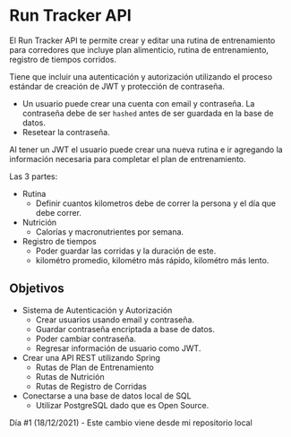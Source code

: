 # Run Tracker API

El Run Tracker API te permite crear y editar una rutina de entrenamiento para corredores que incluye plan alimenticio, rutina de entrenamiento, registro de tiempos corridos.

Tiene que incluir una autenticación y autorización utilizando el proceso estándar de creación de JWT y protección de contraseña.

- Un usuario puede crear una cuenta con email y contraseña. La contraseña debe de ser `hashed` antes de ser guardada en la base de datos.
- Resetear la contraseña.

Al tener un JWT el usuario puede crear una nueva rutina e ir agregando la información necesaria para completar el plan de entrenamiento.

Las 3 partes:

- Rutina
    - Definir cuantos kilometros debe de correr la persona y el día que debe correr.
- Nutrición
    - Calorías y macronutrientes por semana.
- Registro de tiempos
    - Poder guardar las corridas y la duración de este.
    - kilométro promedio, kilométro más rápido, kilométro más lento.

## Objetivos

- Sistema de Autenticación y Autorización
    - Crear usuarios usando email y contraseña.
    - Guardar contraseña encriptada a base de datos.
    - Poder cambiar contraseña.
    - Regresar información de usuario como JWT.
- Crear una API REST utilizando Spring
    - Rutas de Plan de Entrenamiento
    - Rutas de Nutrición
    - Rutas de Registro de Corridas
- Conectarse a una base de datos local de SQL
    - Utilizar PostgreSQL dado que es Open Source.

Día #1 (18/12/2021) - Este cambio viene desde mi repositorio local
